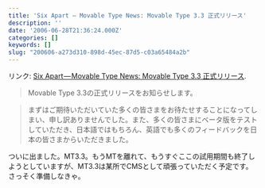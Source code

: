 ```yaml
---
title: 'Six Apart — Movable Type News: Movable Type 3.3 正式リリース'
description: ''
date: '2006-06-28T21:36:24.000Z'
categories: []
keywords: []
slug: "200606-a273d310-898d-45ec-87d5-c03a65484a2b"
---
```

リンク: [Six Apart — Movable Type News: Movable Type 3.3 正式リリース](http://www.sixapart.jp/movabletype/news/2006/06/28-1948.html "Six Apart - Movable Type News: Movable Type 3.3 正式リリース").

> Movable Type 3.3の正式リリースをお知らせします。

> まずはご期待いただいていた多くの皆さまをお待たせすることになってしまい、申し訳ありませんでした。また、多くの皆さまにベータ版をテストしていただき、日本語ではもちろん、英語でも多くのフィードバックを日本の皆さまからいただきました。

ついに出ました。MT3.3。もうMTを離れて、もうすぐここの試用期間も終了しようとしていますが、MT3.3は某所でCMSとして頑張っていただく予定です。さっそく準備しなきゃ。